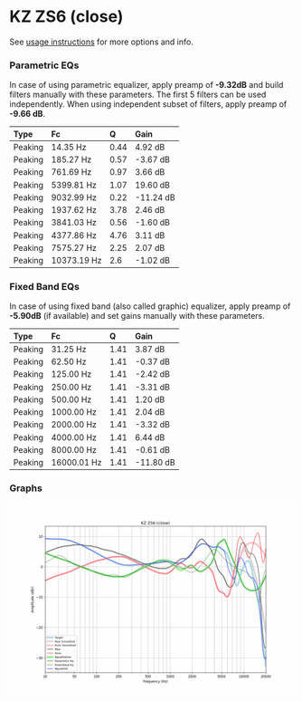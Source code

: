 # KZ ZS6 (close)
See [usage instructions](https://github.com/jaakkopasanen/AutoEq#usage) for more options and info.

### Parametric EQs
In case of using parametric equalizer, apply preamp of **-9.32dB** and build filters manually
with these parameters. The first 5 filters can be used independently.
When using independent subset of filters, apply preamp of **-9.66 dB**.

| Type    | Fc          |    Q | Gain      |
|:--------|:------------|:-----|:----------|
| Peaking | 14.35 Hz    | 0.44 | 4.92 dB   |
| Peaking | 185.27 Hz   | 0.57 | -3.67 dB  |
| Peaking | 761.69 Hz   | 0.97 | 3.66 dB   |
| Peaking | 5399.81 Hz  | 1.07 | 19.60 dB  |
| Peaking | 9032.99 Hz  | 0.22 | -11.24 dB |
| Peaking | 1937.62 Hz  | 3.78 | 2.46 dB   |
| Peaking | 3841.03 Hz  | 0.56 | -1.60 dB  |
| Peaking | 4377.86 Hz  | 4.76 | 3.11 dB   |
| Peaking | 7575.27 Hz  | 2.25 | 2.07 dB   |
| Peaking | 10373.19 Hz | 2.6  | -1.02 dB  |

### Fixed Band EQs
In case of using fixed band (also called graphic) equalizer, apply preamp of **-5.90dB**
(if available) and set gains manually with these parameters.

| Type    | Fc          |    Q | Gain      |
|:--------|:------------|:-----|:----------|
| Peaking | 31.25 Hz    | 1.41 | 3.87 dB   |
| Peaking | 62.50 Hz    | 1.41 | -0.37 dB  |
| Peaking | 125.00 Hz   | 1.41 | -2.42 dB  |
| Peaking | 250.00 Hz   | 1.41 | -3.31 dB  |
| Peaking | 500.00 Hz   | 1.41 | 1.20 dB   |
| Peaking | 1000.00 Hz  | 1.41 | 2.04 dB   |
| Peaking | 2000.00 Hz  | 1.41 | -3.32 dB  |
| Peaking | 4000.00 Hz  | 1.41 | 6.44 dB   |
| Peaking | 8000.00 Hz  | 1.41 | -0.61 dB  |
| Peaking | 16000.01 Hz | 1.41 | -11.80 dB |

### Graphs
![](./KZ%20ZS6%20(close).png)